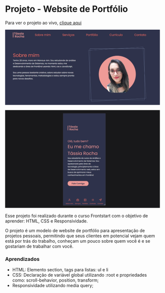 # Projeto - Website de Portfólio

Para ver o projeto ao vivo, [clique aqui](https://tassiarocha.github.io/projeto_portfolio/)

![Projeto preview](https://raw.githubusercontent.com/tassiarocha/projeto_portfolio/a7d382a9c3fd227e3e0cf2d059bd8d99d3890514/img/desktop.jpg)

![Projeto Preview](https://github.com/tassiarocha/projeto_portfolio/blob/master/img/mobile2.jpg?raw=true)

Esse projeto foi realizado durante o curso Frontstart com o objetivo de aprender: HTML, CSS e Responsividade. 

O projeto é um modelo de website de portfólio para apresentação de projetos pessoais, permitindo que seus clientes em potencial vejam quem está por trás do trabalho, conheçam um pouco sobre quem você é e se gostariam de trabalhar com você.

### Aprendizados
- HTML: Elemento section, tags para listas: ul e li
- CSS: Declaração de variável global utilizando :root e propriedades como: scroll-behavior, position, transform;
- Responsividade utilizando media query;
